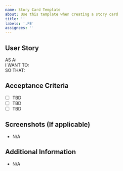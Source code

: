 ```yaml
---
name: Story Card Template
about: Use this template when creating a story card
title: ''
labels: '.FE'
assignees: ''
---
```


## User Story

AS A:  
I WANT TO:  
SO THAT:

## Acceptance Criteria

- [ ] TBD
- [ ] TBD
- [ ] TBD

## Screenshots (If applicable)

- N/A

## Additional Information

- N/A
